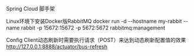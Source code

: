 Spring Cloud 脚手架

Linux环境下安装Docker版RabbitMQ
docker run -d --hostname my-rabbit --name rabbit -p 15672:15672 -p 5672:5672 rabbitmq:management

Config Client动态刷新时需要执行请求（POST）来达到动态刷新配置值的效果
http://127.0.0.1:8888/actuator/bus-refresh
